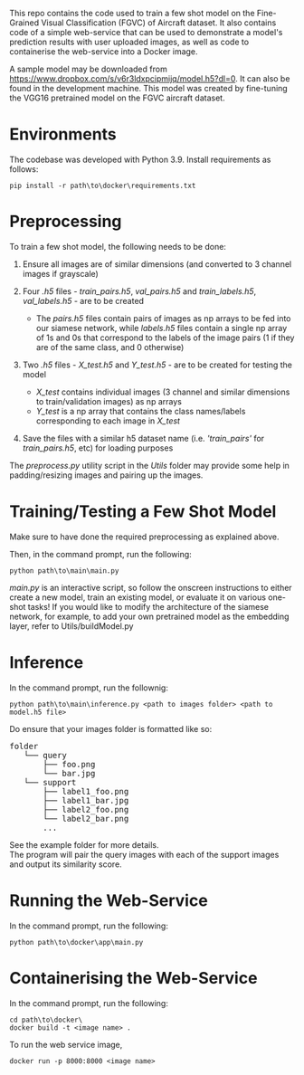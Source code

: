 This repo contains the code used to train a few shot model on the Fine-Grained Visual Classification (FGVC) of Aircraft dataset. It also contains code of a simple web-service that can be used to demonstrate a model's prediction results with user uploaded images, as well as code to containerise the web-service into a Docker image.

A sample model may be downloaded from https://www.dropbox.com/s/v6r3ldxpcipmijq/model.h5?dl=0. It can also be found in the development machine. This model was created by fine-tuning the VGG16 pretrained model on the FGVC aircraft dataset.

# Environments
The codebase was developed with Python 3.9.
Install requirements as follows:  

```
pip install -r path\to\docker\requirements.txt
```

# Preprocessing
To train a few shot model, the following needs to be done: 
1. Ensure all images are of similar dimensions (and converted to 3 channel images if grayscale)
   
2. Four *.h5* files - *train_pairs.h5*, *val_pairs.h5* and *train_labels.h5*, *val_labels.h5* - are to be created
   - The *pairs.h5* files contain pairs of images as np arrays to be fed into our siamese network, while *labels.h5* files contain a single np array of 1s and 0s that correspond to the labels of the image pairs (1 if they are of the same class, and 0 otherwise)
  
3. Two *.h5* files - *X_test.h5* and *Y_test.h5* - are to be created for testing the model
   - *X_test* contains individual images (3 channel and similar dimensions to train/validation images) as np arrays
   - *Y_test* is a np array that contains the class names/labels corresponding to each image in *X_test*
  
4. Save the files with a similar h5 dataset name (i.e. *'train_pairs'* for *train_pairs.h5*, etc) for loading purposes

The *preprocess.py* utility script in the *Utils* folder may provide some help in padding/resizing images and pairing up the images.
   
# Training/Testing a Few Shot Model
Make sure to have done the required preprocessing as explained above.  

Then, in the command prompt, run the following:  

```
python path\to\main\main.py
```

*main.py* is an interactive script, so follow the onscreen instructions to either create a new model, train an existing model, or evaluate it on various one-shot tasks!
If you would like to modify the architecture of the siamese network, for example, to add your own pretrained model as the embedding layer, refer to Utils/buildModel.py

# Inference
In the command prompt, run the follownig:
```
python path\to\main\inference.py <path to images folder> <path to model.h5 file>
```
Do ensure that your images folder is formatted like so:

<pre>
folder  
   └── query  
       ├── foo.png   
       └── bar.jpg  
   └── support  
       ├── label1_foo.png  
       ├── label1_bar.jpg  
       ├── label2_foo.png  
       └── label2_bar.png 
       ... 
</pre>
See the example folder for more details.  
The program will pair the query images with each of the support images and output its similarity score.

# Running the Web-Service

In the command prompt, run the following:  

```
python path\to\docker\app\main.py
```

# Containerising the Web-Service
In the command prompt, run the following:  

```
cd path\to\docker\
docker build -t <image name> .
```

To run the web service image,  

```
docker run -p 8000:8000 <image name>
```

